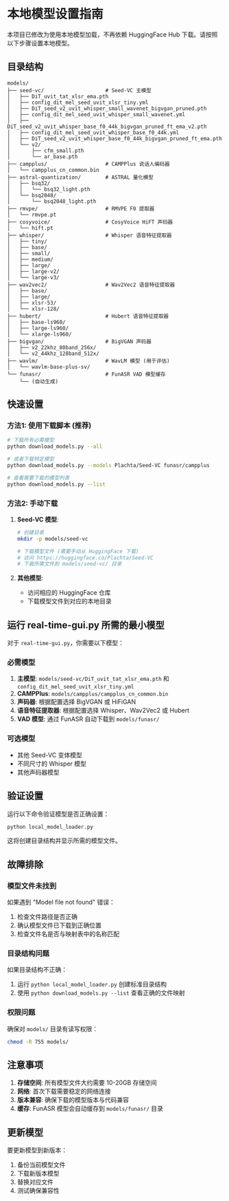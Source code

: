 # 本地模型设置指南

本项目已修改为使用本地模型加载，不再依赖 HuggingFace Hub 下载。请按照以下步骤设置本地模型。

## 目录结构

```
models/
├── seed-vc/                    # Seed-VC 主模型
│   ├── DiT_uvit_tat_xlsr_ema.pth
│   ├── config_dit_mel_seed_uvit_xlsr_tiny.yml
│   ├── DiT_seed_v2_uvit_whisper_small_wavenet_bigvgan_pruned.pth
│   ├── config_dit_mel_seed_uvit_whisper_small_wavenet.yml
│   ├── DiT_seed_v2_uvit_whisper_base_f0_44k_bigvgan_pruned_ft_ema_v2.pth
│   ├── config_dit_mel_seed_uvit_whisper_base_f0_44k.yml
│   ├── DiT_seed_v2_uvit_whisper_base_f0_44k_bigvgan_pruned_ft_ema.pth
│   └── v2/
│       ├── cfm_small.pth
│       └── ar_base.pth
├── campplus/                   # CAMPPlus 说话人编码器
│   └── campplus_cn_common.bin
├── astral-quantization/        # ASTRAL 量化模型
│   ├── bsq32/
│   │   └── bsq32_light.pth
│   └── bsq2048/
│       └── bsq2048_light.pth
├── rmvpe/                      # RMVPE F0 提取器
│   └── rmvpe.pt
├── cosyvoice/                  # CosyVoice HiFT 声码器
│   └── hift.pt
├── whisper/                    # Whisper 语音特征提取器
│   ├── tiny/
│   ├── base/
│   ├── small/
│   ├── medium/
│   ├── large/
│   ├── large-v2/
│   └── large-v3/
├── wav2vec2/                   # Wav2Vec2 语音特征提取器
│   ├── base/
│   ├── large/
│   ├── xlsr-53/
│   └── xlsr-128/
├── hubert/                     # Hubert 语音特征提取器
│   ├── base-ls960/
│   ├── large-ls960/
│   └── xlarge-ls960/
├── bigvgan/                    # BigVGAN 声码器
│   ├── v2_22khz_80band_256x/
│   └── v2_44khz_128band_512x/
├── wavlm/                      # WavLM 模型 (用于评估)
│   └── wavlm-base-plus-sv/
└── funasr/                     # FunASR VAD 模型缓存
    └── (自动生成)
```

## 快速设置

### 方法1: 使用下载脚本 (推荐)

```bash
# 下载所有必需模型
python download_models.py --all

# 或者下载特定模型
python download_models.py --models Plachta/Seed-VC funasr/campplus

# 查看需要下载的模型列表
python download_models.py --list
```

### 方法2: 手动下载

1. **Seed-VC 模型**:
   ```bash
   # 创建目录
   mkdir -p models/seed-vc
   
   # 下载模型文件 (需要手动从 HuggingFace 下载)
   # 访问 https://huggingface.co/Plachta/Seed-VC
   # 下载所需文件到 models/seed-vc/ 目录
   ```

2. **其他模型**:
   - 访问相应的 HuggingFace 仓库
   - 下载模型文件到对应的本地目录

## 运行 real-time-gui.py 所需的最小模型

对于 `real-time-gui.py`，你需要以下模型：

### 必需模型
1. **主模型**: `models/seed-vc/DiT_uvit_tat_xlsr_ema.pth` 和 `config_dit_mel_seed_uvit_xlsr_tiny.yml`
2. **CAMPPlus**: `models/campplus/campplus_cn_common.bin`
3. **声码器**: 根据配置选择 BigVGAN 或 HiFiGAN
4. **语音特征提取器**: 根据配置选择 Whisper、Wav2Vec2 或 Hubert
5. **VAD 模型**: 通过 FunASR 自动下载到 `models/funasr/`

### 可选模型
- 其他 Seed-VC 变体模型
- 不同尺寸的 Whisper 模型
- 其他声码器模型

## 验证设置

运行以下命令验证模型是否正确设置：

```bash
python local_model_loader.py
```

这将创建目录结构并显示所需的模型文件。

## 故障排除

### 模型文件未找到
如果遇到 "Model file not found" 错误：
1. 检查文件路径是否正确
2. 确认模型文件已下载到正确位置
3. 检查文件名是否与映射表中的名称匹配

### 目录结构问题
如果目录结构不正确：
1. 运行 `python local_model_loader.py` 创建标准目录结构
2. 使用 `python download_models.py --list` 查看正确的文件映射

### 权限问题
确保对 `models/` 目录有读写权限：
```bash
chmod -R 755 models/
```

## 注意事项

1. **存储空间**: 所有模型文件大约需要 10-20GB 存储空间
2. **网络**: 首次下载需要稳定的网络连接
3. **版本兼容**: 确保下载的模型版本与代码兼容
4. **缓存**: FunASR 模型会自动缓存到 `models/funasr/` 目录

## 更新模型

要更新模型到新版本：
1. 备份当前模型文件
2. 下载新版本模型
3. 替换对应文件
4. 测试确保兼容性
